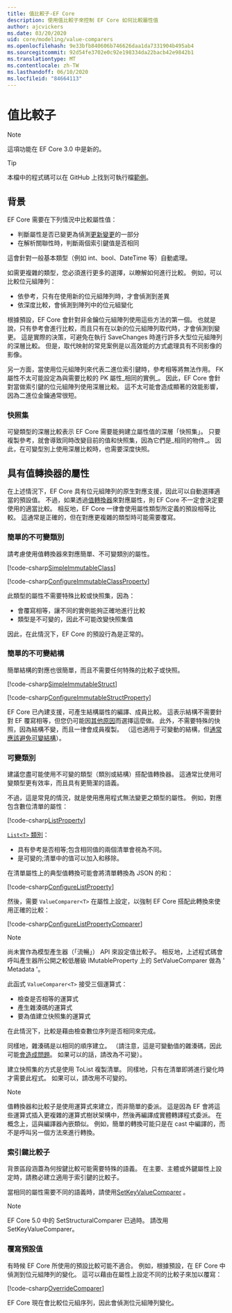 ```yaml
---
title: 值比較子-EF Core
description: 使用值比較子來控制 EF Core 如何比較屬性值
author: ajcvickers
ms.date: 03/20/2020
uid: core/modeling/value-comparers
ms.openlocfilehash: 9e33bfb840606b746626daa1da7331904b495ab4
ms.sourcegitcommit: 92d54fe3702e0c92e198334da22bacb42e9842b1
ms.translationtype: MT
ms.contentlocale: zh-TW
ms.lasthandoff: 06/10/2020
ms.locfileid: "84664113"
---
```

# <a name="value-comparers"></a>值比較子

> [!NOTE]  
> 這項功能在 EF Core 3.0 中是新的。

> [!TIP]  
> 本檔中的程式碼可以在 GitHub 上找到可執行檔[範例](https://github.com/dotnet/EntityFramework.Docs/tree/master/samples/core/Modeling/ValueConversions/)。

## <a name="background"></a>背景

EF Core 需要在下列情況中比較屬性值：

* 判斷屬性是否已變更為偵測[更新變更](xref:core/saving/basic)的一部分
* 在解析關聯性時，判斷兩個索引鍵值是否相同 

這會針對一般基本類型（例如 int、bool、DateTime 等）自動處理。

如需更複雜的類型，您必須進行更多的選擇，以瞭解如何進行比較。
例如，可以比較位元組陣列：

* 依參考，只有在使用新的位元組陣列時，才會偵測到差異
* 依深度比較，會偵測到陣列中的位元組變化

根據預設，EF Core 會針對非金鑰位元組陣列使用這些方法的第一個。
也就是說，只有參考會進行比較，而且只有在以新的位元組陣列取代時，才會偵測到變更。
這是實際的決策，可避免在執行 SaveChanges 時進行許多大型位元組陣列的深層比較。
但是，取代映射的常見案例是以高效能的方式處理具有不同影像的影像。

另一方面，當使用位元組陣列來代表二進位索引鍵時，參考相等將無法作用。
FK 屬性不太可能設定為與需要比較的 PK 屬性_相同的實例_。
因此，EF Core 會針對當做索引鍵的位元組陣列使用深層比較。
這不太可能會造成顯著的效能影響，因為二進位金鑰通常很短。

### <a name="snapshots"></a>快照集

可變類型的深層比較表示 EF Core 需要能夠建立屬性值的深層「快照集」。
只要複製參考，就會導致同時改變目前的值和快照集，因為它們是_相同的物件_。
因此，在可變型別上使用深層比較時，也需要深度快照。

## <a name="properties-with-value-converters"></a>具有值轉換器的屬性

在上述情況下，EF Core 具有位元組陣列的原生對應支援，因此可以自動選擇適當的預設值。
不過，如果透過[值轉換器](xref:core/modeling/value-conversions)來對應屬性，則 EF Core 不一定會決定要使用的適當比較。
相反地，EF Core 一律會使用屬性類型所定義的預設相等比較。
這通常是正確的，但在對應更複雜的類型時可能需要覆寫。

### <a name="simple-immutable-classes"></a>簡單的不可變類別

請考慮使用值轉換器來對應簡單、不可變類別的屬性。

[!code-csharp[SimpleImmutableClass](../../../samples/core/Modeling/ValueConversions/MappingImmutableClassProperty.cs?name=SimpleImmutableClass)]

[!code-csharp[ConfigureImmutableClassProperty](../../../samples/core/Modeling/ValueConversions/MappingImmutableClassProperty.cs?name=ConfigureImmutableClassProperty)]

此類型的屬性不需要特殊比較或快照集，因為：
* 會覆寫相等，讓不同的實例能夠正確地進行比較
* 類型是不可變的，因此不可能改變快照集值

因此，在此情況下，EF Core 的預設行為是正常的。

### <a name="simple-immutable-structs"></a>簡單的不可變結構

簡單結構的對應也很簡單，而且不需要任何特殊的比較子或快照。

[!code-csharp[SimpleImmutableStruct](../../../samples/core/Modeling/ValueConversions/MappingImmutableStructProperty.cs?name=SimpleImmutableStruct)]

[!code-csharp[ConfigureImmutableStructProperty](../../../samples/core/Modeling/ValueConversions/MappingImmutableStructProperty.cs?name=ConfigureImmutableStructProperty)]

EF Core 已內建支援，可產生結構屬性的編譯、成員比較。
這表示結構不需要針對 EF 覆寫相等，但您仍可能因[其他原因](/dotnet/csharp/programming-guide/statements-expressions-operators/how-to-define-value-equality-for-a-type)而選擇這麼做。
此外，不需要特殊的快照，因為結構不變，而且一律會成員複製。
（這也適用于可變動的結構，但[通常應該避免可變結構](/dotnet/csharp/write-safe-efficient-code)）。

### <a name="mutable-classes"></a>可變類別

建議您盡可能使用不可變的類型（類別或結構）搭配值轉換器。
這通常比使用可變類型更有效率，而且具有更簡潔的語義。

不過，這是常見的情況，就是使用應用程式無法變更之類型的屬性。
例如，對應包含數位清單的屬性： 

[!code-csharp[ListProperty](../../../samples/core/Modeling/ValueConversions/MappingListProperty.cs?name=ListProperty)]

[ `List<T>` 類別](/dotnet/api/system.collections.generic.list-1?view=netstandard-2.1)：
* 具有參考是否相等;包含相同值的兩個清單會視為不同。
* 是可變的;清單中的值可以加入和移除。

在清單屬性上的典型值轉換可能會將清單轉換為 JSON 的和：

[!code-csharp[ConfigureListProperty](../../../samples/core/Modeling/ValueConversions/MappingListProperty.cs?name=ConfigureListProperty)]

然後，需要 `ValueComparer<T>` 在屬性上設定，以強制 EF Core 搭配此轉換來使用正確的比較：

[!code-csharp[ConfigureListPropertyComparer](../../../samples/core/Modeling/ValueConversions/MappingListProperty.cs?name=ConfigureListPropertyComparer)]

> [!NOTE]  
> 尚未實作為模型產生器（「流暢」） API 來設定值比較子。
> 相反地，上述程式碼會呼叫產生器所公開之較低層級 IMutableProperty 上的 SetValueComparer 做為 ' Metadata '。

此函式 `ValueComparer<T>` 接受三個運算式：
* 檢查是否相等的運算式
* 產生雜湊碼的運算式
* 要為值建立快照集的運算式  

在此情況下，比較是藉由檢查數位序列是否相同來完成。

同樣地，雜湊碼是以相同的順序建立。
（請注意，這是可變動值的雜湊碼，因此可能[會造成問題](https://ericlippert.com/2011/02/28/guidelines-and-rules-for-gethashcode/)。
如果可以的話，請改為不可變）。

建立快照集的方式是使用 ToList 複製清單。
同樣地，只有在清單即將進行變化時才需要此程式。
如果可以，請改用不可變的。 

> [!NOTE]  
> 值轉換器和比較子是使用運算式來建立，而非簡單的委派。
> 這是因為 EF 會將這些運算式插入更複雜的運算式樹狀架構中，然後再編譯成實體轉譯程式委派。
> 在概念上，這與編譯器內嵌類似。
> 例如，簡單的轉換可能只是在 cast 中編譯的，而不是呼叫另一個方法來進行轉換。    

### <a name="key-comparers"></a>索引鍵比較子

背景區段涵蓋為何按鍵比較可能需要特殊的語義。
在主要、主體或外鍵屬性上設定時，請務必建立適用于索引鍵的比較子。

當相同的屬性需要不同的語義時，請使用[SetKeyValueComparer](/dotnet/api/microsoft.entityframeworkcore.mutablepropertyextensions.setkeyvaluecomparer?view=efcore-3.1) 。

> [!NOTE]  
> EF Core 5.0 中的 SetStructuralComparer 已過時。
> 請改用 SetKeyValueComparer。

### <a name="overriding-defaults"></a>覆寫預設值

有時候 EF Core 所使用的預設比較可能不適合。
例如，根據預設，在 EF Core 中偵測到位元組陣列的變化。
這可以藉由在屬性上設定不同的比較子來加以覆寫： 

[!code-csharp[OverrideComparer](../../../samples/core/Modeling/ValueConversions/OverridingByteArrayComparisons.cs?name=OverrideComparer)]

EF Core 現在會比較位元組序列，因此會偵測位元組陣列變化。
